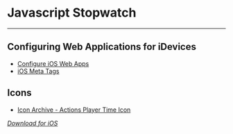 # Javascript Stopwatch

---

## Configuring Web Applications for iDevices
+ [Configure iOS Web Apps](http://developer.apple.com/library/ios/#documentation/AppleApplications/Reference/SafariWebContent/ConfiguringWebApplications/ConfiguringWebApplications.html)
+ [iOS Meta Tags](http://mobile.tutsplus.com/tutorials/iphone/iphone-web-app-meta-tags/)


## Icons
+ [Icon Archive - Actions Player Time Icon](http://www.iconarchive.com/show/oxygen-icons-by-oxygen-icons.org/Actions-player-time-icon.html)

*[Download for iOS](http://www.rmkane.com/stopwatch)*
